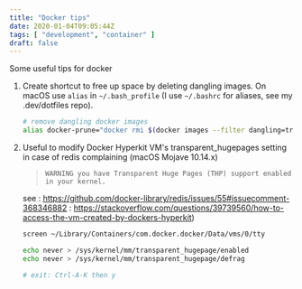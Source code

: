 ```yaml
---
title: "Docker tips"
date: 2020-01-04T09:05:44Z
tags: [ "development", "container" ]
draft: false
---
```


Some useful tips for docker

1. Create shortcut to free up space by deleting dangling images. On macOS use `alias` in `~/.bash_profile` (I use `~/.bashrc` for aliases, see my .dev/dotfiles repo).    

    ```bash
    # remove dangling docker images
    alias docker-prune="docker rmi $(docker images --filter dangling=true)"
    ```

2. Useful to modify Docker Hyperkit VM's transparent_hugepages setting in case of redis complaining (macOS Mojave 10.14.x)    
 
   > `WARNING you have Transparent Huge Pages (THP) support enabled in your kernel.`

   see
   : https://github.com/docker-library/redis/issues/55#issuecomment-368346882
   : https://stackoverflow.com/questions/39739560/how-to-access-the-vm-created-by-dockers-hyperkit)  
    
    ```bash
    screen ~/Library/Containers/com.docker.docker/Data/vms/0/tty
    
    echo never > /sys/kernel/mm/transparent_hugepage/enabled
    echo never > /sys/kernel/mm/transparent_hugepage/defrag
    
    # exit: Ctrl-A-K then y
    ```
